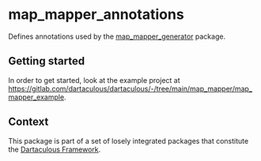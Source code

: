 # map_mapper_annotations

Defines annotations used by the [map_mapper_generator](https://pub.dev/packages/map_mapper_generator) package.

## Getting started

In order to get started, look at the example project at https://gitlab.com/dartaculous/dartaculous/-/tree/main/map_mapper/map_mapper_example.


## Context

This package is part of a set of losely integrated packages that constitute the [Dartaculous Framework](https://gitlab.com/dartaculous/dartaculous#squarealfa-dart-framework).

